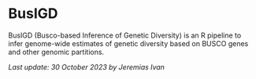 # BusIGD

BusIGD (Busco-based Inference of Genetic Diversity) is an R pipeline to infer genome-wide estimates of genetic diversity based on BUSCO genes and other genomic partitions.

*Last update: 30 October 2023 by Jeremias Ivan*